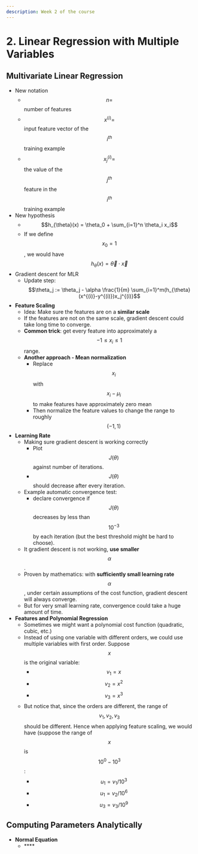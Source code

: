 ```yaml
---
description: Week 2 of the course
---
```


# 2. Linear Regression with Multiple Variables

## Multivariate Linear Regression

* New notation
  * $$n=$$ number of features
  * $$x^{(i)}=$$ input feature vector of the $$i^{th}$$ training example
  * $$x_j^{(i)} = $$ the value of the $$j^{th}$$ feature in the $$i^{th}$$ training example
* New hypothesis
  * $$h_{\theta}(x) = \theta_0 + \sum_{i=1}^n \theta_i x_i$$
  * If we define $$x_0=1$$, we would have $$h_{\theta}(x) = \vec{\theta} \cdot \vec{x}$$
* Gradient descent for MLR
  * Update step: $$\theta_j := \theta_j - \alpha \frac{1}{m} \sum_{i=1}^m(h_{\theta}(x^{(i)}-y^{(i)})x_j^{(i)}$$
* **Feature Scaling**
  * Idea: Make sure the features are on a **similar scale**
  * If the features are not on the same scale, gradient descent could take long time to converge.
  * **Common trick**: get every feature into approximately a $$-1 \le x_i \le 1$$ range.
  * **Another approach - Mean normalization**
    * Replace $$x_i$$ with $$x_i-\mu_i$$ to make features have approximately zero mean
    * Then normalize the feature values to change the range to roughly $$(-1, 1)$$
* **Learning Rate**
  * Making sure gradient descent is working correctly
    * Plot $$J(\theta)$$against number of iterations.
    * $$J(\theta)$$should decrease after every iteration.
  * Example automatic convergence test:
    * declare convergence if $$J(\theta)$$decreases by less than $$10^{-3}$$ by each iteration \(but the best threshold might be hard to choose\).
  * It gradient descent is not working, **use smaller** $$\alpha$$.
  * Proven by mathematics: with **sufficiently small learning rate** $$\alpha$$, under certain assumptions of the cost function, gradient descent will always converge. 
  * But for very small learning rate, convergence could take a huge amount of time.
* **Features and Polynomial Regression**
  * Sometimes we might want a polynomial cost function \(quadratic, cubic, etc.\)
  * Instead of using one variable with different orders, we could use multiple variables with first order. Suppose $$x$$ is the original variable:
    * $$v_1 = x$$
    * $$v_2 = x^2$$
    * $$v_3 = x^3$$
  * But notice that, since the orders are different, the range of $$v_1, v_2, v_3$$ should be different. Hence when applying feature scaling, we would have \(suppose the range of $$x$$ is $$10^0-10^3$$:
    * $$u_1 = v_1/10^3$$
    * $$u_1 = v_2/10^6$$
    * $$u_3 = v_3/10^9$$

## Computing Parameters Analytically

* **Normal Equation**
  * \*\*\*\*



